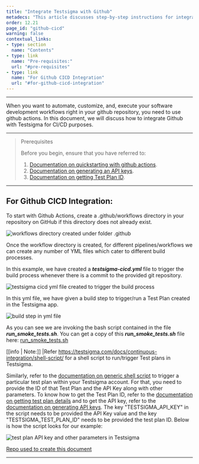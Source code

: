 ```yaml
---
title: "Integrate Testsigma with Github"
metadecs: "This article discusses step-by-step instructions for integrating Testsigma application with Github | Learn how to integrate Github with Testsigma Application" 
order: 12.21
page_id: "github-cicd"
warning: false
contextual_links:
- type: section
  name: "Contents"
- type: link
  name: "Pre-requisites:"
  url: "#pre-requisites"
- type: link
  name: "For Github CICD Integration"
  url: "#for-github-cicd-integration"
---
```


---
When you want to automate, customize, and, execute your software development workflows right in your github repository, you need to use github actions. In this document, we will discuss how to integrate Github with Testsigma for CI/CD purposes.

---

> <p id="prerequisites">Prerequisites</p>
>
> Before you begin, ensure that you have referred to:
> 1. [Documentation on quickstarting with github actions](https://docs.github.com/en/actions/quickstart).
> 2. [Documentation on generating an API keys](https://testsigma.com/docs/configuration/api-keys/).
> 3. [Documentation on getting Test Plan ID](https://testsigma.com/docs/continuous-integration/get-test-plan-details/). 

---

## **For Github CICD Integration:**

To start with Github Actions, create a .github/workflows directory in your repository on GitHub if this directory does not already exist.

![workflows directory created under folder .github](https://s3.amazonaws.com/static-docs.testsigma.com/new_images/continuous-integration/github-cicd/workflows-under-dot-github.png)

Once the workflow directory is created, for different pipelines/workflows we can create any number of YML files which cater to different build processes.

In this example, we have created a ***testsigma-cicd.yml*** file to trigger the build process whenever there is a commit to the provided git repository.

![testsigma cicd yml file created to trigger the build process](https://s3.amazonaws.com/static-docs.testsigma.com/new_images/continuous-integration/github-cicd/testsigma-cicd-yml-file.png)

In this yml file, we have given a build step to trigger/run a Test Plan created in the Testsigma app.

![build step in yml file](https://s3.amazonaws.com/static-docs.testsigma.com/new_images/continuous-integration/github-cicd/build-step-in-yml-file.png)

As you can see we are invoking the bash script contained in the file ***run_smoke_tests.sh***. You can get a copy of this ***run_smoke_tests.sh*** file here: [run_smoke_tests.sh](https://github.com/testsigmahq/Github-actions/blob/main/testsigma/run_smoke_tests.sh)

[[info | Note:]]
|Refer https://testsigma.com/docs/continuous-integration/shell-script/ for a shell script to run/trigger Test plans in Testsigma.

Similarly, refer to the [documentation on generic shell script](https://testsigma.com/docs/continuous-integration/shell-script/) to trigger a particular test plan within your Testsigma account. For that, you need to provide the ID of that Test Plan and the API Key along with other parameters. To know how to get the Test Plan ID, refer to the [documentation on getting test plan details](https://testsigma.com/docs/continuous-integration/get-test-plan-details/) and to get the API key, refer to the [documentation on generating API keys](https://testsigma.com/docs/configuration/api-keys/).
The key "TESTSIGMA_API_KEY" in the script needs to be provided the API Key value and the key "TESTSIGMA_TEST_PLAN_ID" needs to be provided the test plan ID. Below is how the script looks for our example:

![test plan API key and other parameters in Testsigma](https://s3.amazonaws.com/static-docs.testsigma.com/new_images/continuous-integration/github-cicd/test-plan-api-key-testsigma.png)

[Repo used to create this document](https://github.com/testsigmahq/Github-actions)


---